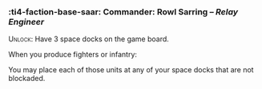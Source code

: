 ### :ti4-faction-base-saar: **Commander**: Rowl Sarring – _Relay Engineer_

<span style="font-variant:small-caps;">Unlock</span>: Have 3 space docks on the game board.

When you produce fighters or infantry:

You may place each of those units at any of your space docks that are not blockaded.
